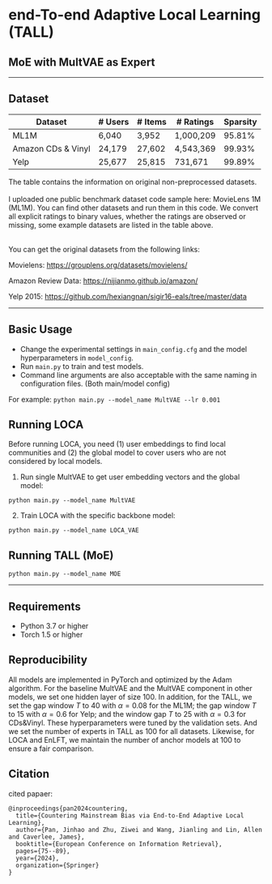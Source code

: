 # end-**T**o-end **A**daptive **L**ocal **L**earning (**TALL**)
## MoE with MultVAE as Expert
<!-- Inspired by LOCA idea and Fight Mainstream Bias via Local Fine Tuning. <br>

Original LOCA GitHub link is [here](https://github.com/jin530/LOCA).

Original LFT and EnLFT code is [here](https://github.com/Zziwei/Measuring-Mitigating-Mainstream-Bias).

This is the official code with preprocessed datasets for the WSDM 2021 paper: [`Local Collaborative Autoencoders`.](https://arxiv.org/abs/2103.16103)

This is the offical code with preprocessed datasets for the WSDM 2022 paper: [`Fighting Mainstream Bias in Recommender Systems via LocalFine Tuning`.](https://dl.acm.org/doi/pdf/10.1145/3488560.3498427)

The slides can be found [here](https://www.slideshare.net/ssuser1f2162/local-collaborative-autoencoders-wsdm2021). -->

---

## Dataset

<table class="tg">
<thead>
  <tr>
    <th class="tg-0pky">Dataset</th>
    <th class="tg-dvpl"># Users</th>
    <th class="tg-dvpl"># Items</th>
    <th class="tg-dvpl"># Ratings</th>
    <th class="tg-dvpl">Sparsity</th>
  </tr>
</thead>
<tbody>
  <tr>
    <td class="tg-0pky">ML1M</td>
    <td class="tg-dvpl">6,040</td>
    <td class="tg-dvpl">3,952</td>
    <td class="tg-dvpl">1,000,209</td>
    <td class="tg-dvpl">95.81%</td>
  </tr>
  <tr>
    <td class="tg-0pky">Amazon CDs & Vinyl</td>
    <td class="tg-dvpl">24,179</td>
    <td class="tg-dvpl">27,602</td>
    <td class="tg-dvpl">4,543,369</td>
    <td class="tg-dvpl">99.93%</td>
  </tr>
  <tr>
    <td class="tg-0pky">Yelp</td>
    <td class="tg-dvpl">25,677</td>
    <td class="tg-dvpl">25,815</td>
    <td class="tg-dvpl">731,671</td>
    <td class="tg-dvpl">99.89%</td>
  </tr>
</tbody>
</table>

The table contains the information on original non-preprocessed datasets.
<br>
<br>
I uploaded one public benchmark dataset code sample here: MovieLens 1M (ML1M). You can find other datasets and run them in this code. We convert all explicit ratings to binary values, whether the ratings are observed or missing, some example datasets are listed in the table above.
<br>
<br>

You can get the original datasets from the following links:
<!-- Movielens -->
Movielens: https://grouplens.org/datasets/movielens/

<!-- Amazon review -->
Amazon Review Data: https://nijianmo.github.io/amazon/

<!-- Yelp -->
Yelp 2015: https://github.com/hexiangnan/sigir16-eals/tree/master/data

---

## Basic Usage
- Change the experimental settings in `main_config.cfg` and the model hyperparameters in `model_config`. </br>
- Run `main.py` to train and test models. </br>
- Command line arguments are also acceptable with the same naming in configuration files. (Both main/model config)

For example: ```python main.py --model_name MultVAE --lr 0.001```

## Running LOCA
Before running LOCA, you need (1) user embeddings to find local communities and (2) the global model to cover users who are not considered by local models. </br>

1. Run single MultVAE to get user embedding vectors and the global model: 

`python main.py --model_name MultVAE` 

2. Train LOCA with the specific backbone model:

`python main.py --model_name LOCA_VAE` 

## Running TALL (MoE)
`python main.py --model_name MOE`

---

## Requirements
- Python 3.7 or higher
- Torch 1.5 or higher


## Reproducibility
All models are implemented in PyTorch and optimized by the Adam algorithm. For the baseline MultVAE and the MultVAE component in other models, we set one hidden layer of size 100. In addition, for the TALL, we set the gap window $T$ to 40 with $\alpha=0.08$ for the ML1M; the gap window $T$ to 15 with $\alpha=0.6$ for Yelp; and the window gap $T$ to 25 with $\alpha=0.3$ for CDs\&Vinyl. These hyperparameters were tuned by the validation sets. And we set the number of experts in TALL as 100 for all datasets. Likewise, for LOCA and EnLFT, we maintain the number of anchor models at 100 to ensure a fair comparison.

## Citation
cited papaer:
```
@inproceedings{pan2024countering,
  title={Countering Mainstream Bias via End-to-End Adaptive Local Learning},
  author={Pan, Jinhao and Zhu, Ziwei and Wang, Jianling and Lin, Allen and Caverlee, James},
  booktitle={European Conference on Information Retrieval},
  pages={75--89},
  year={2024},
  organization={Springer}
}
```
